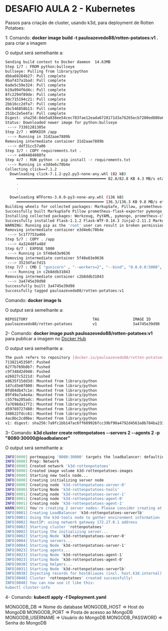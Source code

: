 <h1> DESAFIO AULA 2 - Kubernetes </h1>

<p></p>
Passos para criação de cluster, usando k3d, para deployment de  Rotten Potatoes:
<p></p>

1: Comando: <b>docker image build -t pauloazevedo88/rotten-potatoes:v1 .</b> para criar a imagem

O output será semelhante a:
```bash
Sending build context to Docker daemon  14.63MB
Step 1/7 : FROM python:bullseye
bullseye: Pulling from library/python
dbba69284b27: Pull complete
9baf437a1bad: Pull complete
6ade5c59e324: Pull complete
b19a994f6d4c: Pull complete
8fc2294f89de: Pull complete
9dc715194c21: Pull complete
2bb16cc2dfa7: Pull complete
4bc546858b13: Pull complete
251bc2e5e4fa: Pull complete
Digest: sha256:8de5a838ee54cec783fae12eada6728171d3a76265ecb7200ed880a6519d6cba
Status: Downloaded newer image for python:bullseye
 ---> 73381281305e
Step 2/7 : WORKDIR /app
 ---> Running in 31d2aae7889b
Removing intermediate container 31d2aae7889b
 ---> ddf31cc57a06
Step 3/7 : COPY requirements.txt .
 ---> e404484888fe
Step 4/7 : RUN python -m pip install -r requirements.txt
 ---> Running in e3d4e6c70b4e
Collecting click==7.1.2
  Downloading click-7.1.2-py2.py3-none-any.whl (82 kB)
     ━━━━━━━━━━━━━━━━━━━━━━━━━━━━━━━━━━━━━━━━ 82.8/82.8 KB 4.3 MB/s eta 0:00:00
     .
     .
     .
  Downloading WTForms-3.0.0-py3-none-any.whl (136 kB)
     ━━━━━━━━━━━━━━━━━━━━━━━━━━━━━━━━━━━━━━━ 136.3/136.3 KB 9.8 MB/s eta 0:00:00
Building wheels for collected packages: MarkupSafe, Pillow, prometheus-flask-exporter, pymongo, PyYAML
Successfully built MarkupSafe Pillow prometheus-flask-exporter pymongo PyYAML
Installing collected packages: Werkzeug, PyYAML, pymongo, prometheus-client, Pillow, MarkupSafe, itsdangerous, idna, gunicorn, dnspython, click, WTForms, mongoengine, Jinja2, flask-prometheus-metrics, email-validator, Flask, prometheus-flask-exporter, Flask-WTF, flask-mongoengine
Successfully installed Flask-1.1.2 Flask-WTF-0.14.3 Jinja2-2.11.2 MarkupSafe-1.1.1 Pillow-8.2.0 PyYAML-5.3.1 WTForms-2.3.3 Werkzeug-1.0.1 click-7.1.2 dnspython-2.1.0 email-validator-1.1.2 flask-mongoengine-1.0.0 flask-prometheus-metrics-1.0.0 gunicorn-20.0.4 idna-3.1 itsdangerous-1.1.0 mongoengine-0.23.1 prometheus-client-0.10.1 prometheus-flask-exporter-0.18.2 pymongo-3.11.4
WARNING: Running pip as the 'root' user can result in broken permissions and conflicting behaviour with the system package manager. It is recommended to use a virtual environment instead: https://pip.pypa.io/warnings/venv
Removing intermediate container e3d4e6c70b4e
 ---> 5c1f7753a466
Step 5/7 : COPY . /app
 ---> 4a32448fa48d
Step 6/7 : EXPOSE 5000
 ---> Running in 5f48e63e9636
Removing intermediate container 5f48e63e9636
 ---> 3523dfacfd15
Step 7/7 : CMD [ "gunicorn" , "--workers=2", "--bind", "0.0.0.0:5000", "-c", "config.py", "app:app"]
 ---> Running in c2b8ddb31043
Removing intermediate container c2b8ddb31043
 ---> 3a4745e39d98
Successfully built 3a4745e39d98
Successfully tagged pauloazevedo88/rotten-potatoes:v1
```

Comando: <b>docker image ls</b> 

O output será semelhante a:
```bash
REPOSITORY                             TAG               IMAGE ID       CREATED          SIZE
pauloazevedo88/rotten-potatoes         v1                3a4745e39d98   13 seconds ago   1.01GB
```

2- Comando: <b>docker image push pauloazevedo88/rotten-potatoes:v1</b> para publicar a imagem no <a href="https://hub.docker.com/">Docker Hub</a>

O output será semelhante a:
```bash
The push refers to repository [docker.io/pauloazevedo88/rotten-potatoes]
71382145350f: Pushed
62f7b769b8b7: Pushed
c9f348d2d948: Pushed
e26827c5221d: Pushed
e8635f15dd3d: Mounted from library/python
147cd3e8f800: Mounted from library/python
0fd04db47c1e: Mounted from library/python
89f49a7a4e4a: Mounted from library/python
c5579a205adc: Mounted from library/python
7a7698da17f2: Mounted from library/python
d59769727d80: Mounted from library/python
348622fdcc61: Mounted from library/python
4ac8bc2cd0be: Mounted from library/python
v1: digest: sha256:7a9fc1bb147ac6ff609926fcc39bf90a4792d4563a8b784ba23383a1860ab090 size: 3056
```

3- Comando: <b>k3d cluster create rottenpotatoes --servers 2 --agents 2 -p "8080:30000@loadbalancer"</b>

O output será semelhante a:
```bash
INFO[0000] portmapping '8080:30000' targets the loadbalancer: defaulting to [servers:*:proxy agents:*:proxy]
INFO[0000] Prep: Network
INFO[0000] Created network 'k3d-rottenpotatoes'
INFO[0000] Created image volume k3d-rottenpotatoes-images
INFO[0000] Starting new tools node...
INFO[0000] Creating initializing server node
INFO[0000] Creating node 'k3d-rottenpotatoes-server-0'
INFO[0000] Starting Node 'k3d-rottenpotatoes-tools'
INFO[0001] Creating node 'k3d-rottenpotatoes-server-1'
INFO[0001] Creating node 'k3d-rottenpotatoes-agent-0'
INFO[0001] Creating node 'k3d-rottenpotatoes-agent-1'
WARN[0001] You're creating 2 server nodes: Please consider creating at least 3 to achieve etcd quorum & fault tolerance
INFO[0001] Creating LoadBalancer 'k3d-rottenpotatoes-serverlb'
INFO[0001] Using the k3d-tools node to gather environment information
INFO[0002] HostIP: using network gateway 172.27.0.1 address
INFO[0002] Starting cluster 'rottenpotatoes'
INFO[0002] Starting the initializing server...
INFO[0002] Starting Node 'k3d-rottenpotatoes-server-0'
INFO[0004] Starting servers...
INFO[0004] Starting Node 'k3d-rottenpotatoes-server-1'
INFO[0023] Starting agents...
INFO[0023] Starting Node 'k3d-rottenpotatoes-agent-1'
INFO[0023] Starting Node 'k3d-rottenpotatoes-agent-0'
INFO[0030] Starting helpers...
INFO[0031] Starting Node 'k3d-rottenpotatoes-serverlb'
INFO[0038] Injecting records for hostAliases (incl. host.k3d.internal) and for 5 network members into CoreDNS configmap...
INFO[0040] Cluster 'rottenpotatoes' created successfully!
INFO[0040] You can now use it like this:
kubectl cluster-info
```

4- Comando: <b>kubectl apply -f Deployment.yaml</b>



MONGODB_DB => Nome do database
MONGODB_HOST => Host do MongoDB
MONGODB_PORT => Posta de acesso ao MongoDB
MONGODB_USERNAME => Usuário do MongoDB
MONGODB_PASSWORD => Senha do MongoDB
